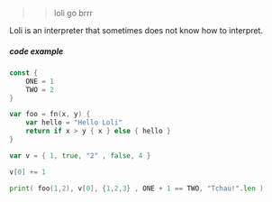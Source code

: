 >> loli go brrr

Loli is an interpreter that sometimes does not know how to interpret.


##### code example
```go
const {
    ONE = 1
    TWO = 2
}

var foo = fn(x, y) {
    var hello = "Hello Loli"
    return if x > y { x } else { hello }
}

var v = { 1, true, "2" , false, 4 }

v[0] += 1

print( foo(1,2), v[0], {1,2,3} , ONE + 1 == TWO, "Tchau!".len )
```

